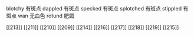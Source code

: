




blotchy 有斑点
dappled 有斑点
specked 有斑点
splotched 有斑点
stippled 有斑点
wan 无血色
rotund 肥圆

[[213]]
[[211]]
[[210]]
[[209]]
[[214]]
[[216]]
[[217]]
[[218]]
[[219]]
[[215]]
